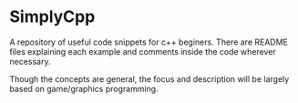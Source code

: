 # SimplyCpp
A repository of useful code snippets for c++ beginers. There are README files explaining each example and comments inside the code wherever necessary.

Though the concepts are general, the focus and description will be largely based on game/graphics programming.